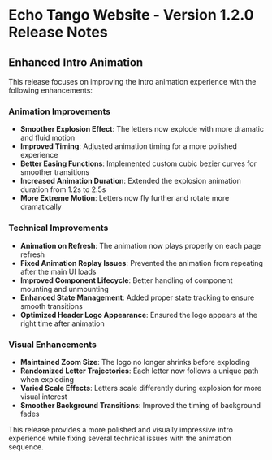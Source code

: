 # Echo Tango Website - Version 1.2.0 Release Notes

## Enhanced Intro Animation

This release focuses on improving the intro animation experience with the following enhancements:

### Animation Improvements
- **Smoother Explosion Effect**: The letters now explode with more dramatic and fluid motion
- **Improved Timing**: Adjusted animation timing for a more polished experience
- **Better Easing Functions**: Implemented custom cubic bezier curves for smoother transitions
- **Increased Animation Duration**: Extended the explosion animation duration from 1.2s to 2.5s
- **More Extreme Motion**: Letters now fly further and rotate more dramatically

### Technical Improvements
- **Animation on Refresh**: The animation now plays properly on each page refresh
- **Fixed Animation Replay Issues**: Prevented the animation from repeating after the main UI loads
- **Improved Component Lifecycle**: Better handling of component mounting and unmounting
- **Enhanced State Management**: Added proper state tracking to ensure smooth transitions
- **Optimized Header Logo Appearance**: Ensured the logo appears at the right time after animation

### Visual Enhancements
- **Maintained Zoom Size**: The logo no longer shrinks before exploding
- **Randomized Letter Trajectories**: Each letter now follows a unique path when exploding
- **Varied Scale Effects**: Letters scale differently during explosion for more visual interest
- **Smoother Background Transitions**: Improved the timing of background fades

This release provides a more polished and visually impressive intro experience while fixing several technical issues with the animation sequence. 